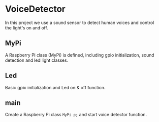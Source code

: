 # VoiceDetector
In this project we use a sound sensor to detect human voices and control the light's on and off.
## MyPi
A Raspberry Pi class (MyPi) is defined, including gpio initialization, sound detection and led light classes.
## Led
Basic gpio initialization and Led on & off function.
## main
Create a Raspberry Pi class
`MyPi p;`
and start voice detector function.
